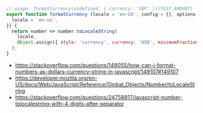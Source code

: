 ```javascript
// usage: formatCurrency(undefined, { currency: 'GBP' })(TEST_AMOUNT)
export function formatCurrency (locale = 'en-US', config = {}, options = {
  locale = 'en-us',
}) {
  return number => number.toLocaleString(
    locale,
    Object.assign({ style: 'currency', currency: 'USD', minimumFractionDigits: 0 }, config),
  );
}
```

- https://stackoverflow.com/questions/149055/how-can-i-format-numbers-as-dollars-currency-string-in-javascript/149107#149107
- https://developer.mozilla.org/en-US/docs/Web/JavaScript/Reference/Global_Objects/Number/toLocaleString
- https://stackoverflow.com/questions/24758817/javascript-number-tolocalestring-with-4-digits-after-separator
